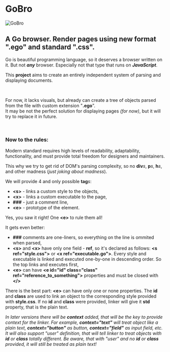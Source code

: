 # GoBro
![GoBro](https://user-images.githubusercontent.com/35332515/230258554-7fe9de2c-55c9-4142-8df8-15aea8eff420.png)
<h2>A Go browser. Render pages using new format ".ego" and standard ".css".</h2>
<p>Go is beautiful programming language, so it deserves a browser written on it. But not <b><i>any</i></b> browser. Especially not that type that runs on <b><i>JavaScript</i></b>.</p>
<p>This <b>project</b> aims to create an entirely independent system of parsing and displaying documents.</p><br/>
<p>For now, it lacks visuals, but already can create a tree of objects parsed from the file with custom extension "<b>.ego</b>".<br/>
It may be not the perfect solution for displaying pages <i>(for now)</i>, but it will try to replace it in future.</p><br/>
<h3>Now to the rules:</h2>
<p>Modern standard requires high levels of readability, adaptability, functionality, and must provide total freedom for designers and maintainers.</p>
<p>This why we try to get rid of DOM's parsing complexity, so no <b>div</b><i>s</i>, <b>p</b><i>s</i>, <b>h</b><i>s</i>, and other madness (<i>just joking about madness</i>).</p>
<p>We will provide 4 and only possible <b>tag</b><i>s</i>:</p>
<ul>
<li><b>&lt;s&gt;</b> - links a custom style to the objects,</li>
<li><b>&lt;x&gt;</b> - links a custom executable to the page,</li>
<li><b>###</b> - just a comment line,</li>
<li><b>&lt;e&gt;</b> - prototype of the element.</li>
</ul>
<p>Yes, you saw it right! One <b>&lt;e&gt;</b> to rule them all!</p>
<p>It gets even better:</p>
<ul>
<li><b>###</b> comments are one-liners, so everything on the line is ommited when parsed,</li>
<li><b>&lt;s&gt;</b> and <b>&lt;x&gt;</b> have only one field - <b>ref</b>, so it's declared as follows: <b>&lt;s ref="style.css"&gt;</b> or <b>&lt;x ref="executable.go"&gt;</b>. Every style and executable is linked and executed one-by-one in descending order. So the top links and executes first,</li>
<li><b>&lt;e&gt;</b> can have <b>&lt;e id="id" class="class" ref="reference_to_something"&gt;</b> properties and must be closed with <b>&lt;/&gt;</b></li>
</ul>
<p>There is the best part: <b>&lt;e&gt;</b> can have only one or none properties. The <b>id</b> and <b>class</b> are used to link an object to the corresponding style provided with <b>style.css</b>. If no <b>id</b> and <b>class</b> were provided, linker will give it <b>std</b> property, that is the plain text.</p>
<i><p>In later versions there will be <b>context</b> added, that will be the key to provide context for the linker. For example, <b>context="text"</b> will treat object like a plain text, <b>context="button"</b> as button, <b>context="field"</b> as input field, etc. It will also support "user" definition, that will tell linker to treat objects with <b>id</b> or <b>class</b> totally different. Be aware, that with "user" and no <b>id</b> or <b>class</b> provided, it will still be treated as plain text!</p></i>
